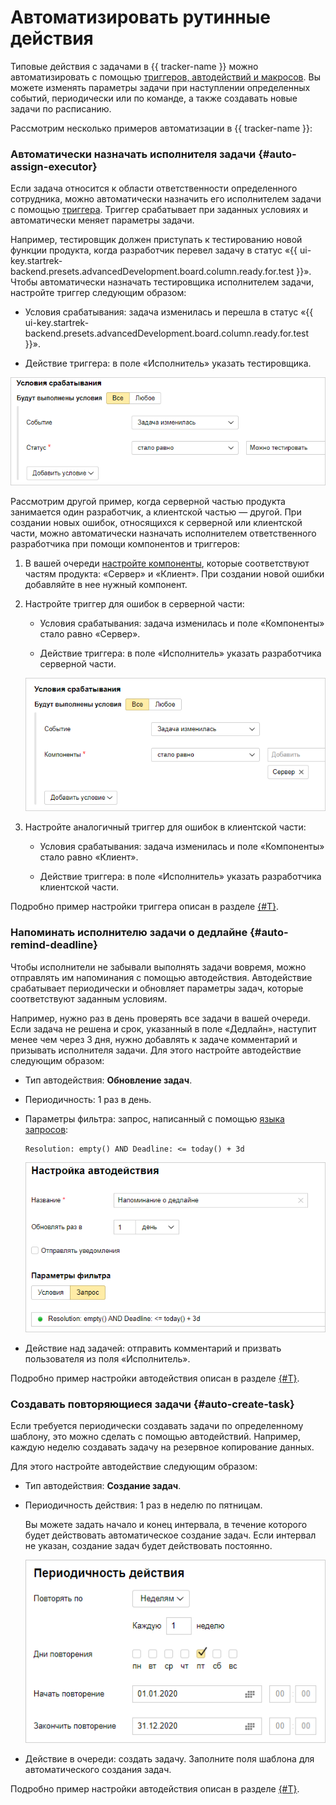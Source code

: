 # Автоматизировать рутинные действия

Типовые действия с задачами в {{ tracker-name }} можно автоматизировать с помощью [триггеров, автодействий и макросов](automation.md). Вы можете изменять параметры задачи при наступлении определенных событий, периодически или по команде, а также создавать новые задачи по расписанию.

Рассмотрим несколько примеров автоматизации в {{ tracker-name }}:

### Автоматически назначать исполнителя задачи {#auto-assign-executor}

Если задача относится к области ответственности определенного сотрудника, можно автоматически назначить его исполнителем задачи с помощью [триггера](user/trigger.md). Триггер срабатывает при заданных условиях и автоматически меняет параметры задачи.

Например, тестировщик должен приступать к тестированию новой функции продукта, когда разработчик перевел задачу в статус «{{ ui-key.startrek-backend.presets.advancedDevelopment.board.column.ready.for.test }}». Чтобы автоматически назначать тестировщика исполнителем задачи, настройте триггер следующим образом:

- Условия срабатывания: задача изменилась и перешла в статус «{{ ui-key.startrek-backend.presets.advancedDevelopment.board.column.ready.for.test }}».

- Действие триггера: в поле «Исполнитель» указать тестировщика.

![](../_assets/tracker/trigger-example-status.png)

Рассмотрим другой пример, когда серверной частью продукта занимается один разработчик, а клиентской частью — другой. При создании новых ошибок, относящихся к серверной или клиентской части, можно автоматически назначать исполнителем ответственного разработчика при помощи компонентов и триггеров:

1. В вашей очереди [настройте компоненты](manager/components.md), которые соответствуют частям продукта: «Сервер» и «Клиент». При создании новой ошибки добавляйте в нее нужный компонент.

1. Настройте триггер для ошибок в серверной части:

    - Условия срабатывания: задача изменилась и поле «Компоненты» стало равно «Сервер».

    - Действие триггера: в поле «Исполнитель» указать разработчика серверной части.

    ![](../_assets/tracker/dev-process-trigger-component.png)

1. Настройте аналогичный триггер для ошибок в клиентской части:

    - Условия срабатывания: задача изменилась и поле «Компоненты» стало равно «Клиент».

    - Действие триггера: в поле «Исполнитель» указать разработчика клиентской части.

Подробно пример настройки триггера описан в разделе [{#T}](manager/trigger-examples.md#assign_ticket).

### Напоминать исполнителю задачи о дедлайне {#auto-remind-deadline}

Чтобы исполнители не забывали выполнять задачи вовремя, можно отправлять им напоминания с помощью автодействия. Автодействие срабатывает периодически и обновляет параметры задач, которые соответствуют заданным условиям.

Например, нужно раз в день проверять все задачи в вашей очереди. Если задача не решена и срок, указанный в поле «Дедлайн», наступит менее чем через 3 дня, нужно добавлять к задаче комментарий и призывать исполнителя задачи. Для этого настройте автодействие следующим образом:

- Тип автодействия: **Обновление задач**.

- Периодичность: 1 раз в день.

- Параметры фильтра: запрос, написанный с помощью [языка запросов](user/query-filter.md): 

    ```
    Resolution: empty() AND Deadline: <= today() + 3d
    ```

    ![](../_assets/tracker/autoaction-example-condition.png)

- Действие над задачей: отправить комментарий и призвать пользователя из поля «Исполнитель». 

Подробно пример настройки автодействия описан в разделе [{#T}](user/create-autoaction.md#autoaction_example).

### Создавать повторяющиеся задачи {#auto-create-task}

Если требуется периодически создавать задачи по определенному шаблону, это можно сделать с помощью автодействий. Например, каждую неделю создавать задачу на резервное копирование данных.

Для этого настройте автодействие следующим образом:

- Тип автодействия: **Создание задач**.

- Периодичность действия: 1 раз в неделю по пятницам.

    Вы можете задать начало и конец интервала, в течение которого будет действовать автоматическое создание задач. Если интервал не указан, создание задач будет действовать постоянно.

    ![](../_assets/tracker/dev-process-autoaction-schedule.png)

- Действие в очереди: создать задачу. Заполните поля шаблона для автоматического создания задач.

Подробно пример настройки автодействия описан в разделе [{#T}](user/create-autoaction.md#autoaction_example).